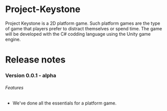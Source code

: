 # Project-Keystone

<p>Project Keystone is a 2D platform game. Such platform games are the type of game that players prefer to distract themselves or spend time. The game will be developed with the C# codding language using the Unity game engine.</p>

<h1>Release notes</h1>

<h3>Version 0.0.1 - alpha</h3>

<h6>Features</h6>

<ul>
    <li>We've done all the essentials for a platform game.</li>
</ul>
